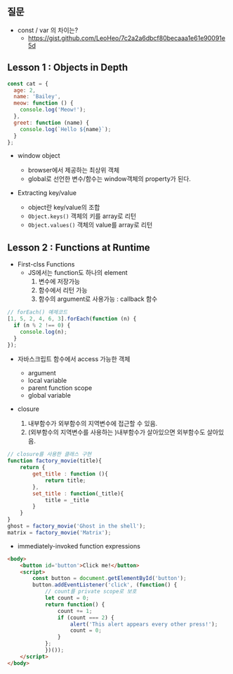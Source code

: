 
## 질문

* const / var 의 차이는?
    * https://gist.github.com/LeoHeo/7c2a2a6dbcf80becaaa1e61e90091e5d

## Lesson 1 : Objects in Depth

```javascript
const cat = {
  age: 2,
  name: 'Bailey',
  meow: function () {
    console.log('Meow!');
  },
  greet: function (name) {
    console.log(`Hello ${name}`);
  }
};
```

* window object
    * browser에서 제공하는 최상위 객체
    * global로 선언한 변수/함수는 window객체의 property가 된다.

* Extracting key/value
    * object란 key/value의 조합
    * ```Object.keys()``` 객체의 키를 array로 리턴
    * ```Object.values()``` 객체의 value를 array로 리턴

## Lesson 2 : Functions at Runtime

* First-clss Functions
    * JS에서는 function도 하나의 element
        1) 변수에 저장가능
        2) 함수에서 리턴 가능
        3) 함수의 argument로 사용가능 : callback 함수


```javascript
// forEach() 예제코드
[1, 5, 2, 4, 6, 3].forEach(function (n) {
  if (n % 2 !== 0) {
    console.log(n);
  }
});
```

* 자바스크립트 함수에서 access 가능한 객체
    * argument
    * local variable
    * parent function scope
    * global variable

* closure
    1) 내부함수가 외부함수의 지역변수에 접근할 수 있음.
    2) (외부함수의 지역변수를 사용하는 )내부함수가 살아있으면 외부함수도 살아있음.

```javascript
// closure를 사용한 클래스 구현
function factory_movie(title){
    return {
        get_title : function (){
            return title;
        },
        set_title : function(_title){
            title = _title
        }
    }
}
ghost = factory_movie('Ghost in the shell');
matrix = factory_movie('Matrix');
```


* immediately-invoked function expressions 

```html
<body>
    <button id='button'>Click me!</button>
    <script>
        const button = document.getElementById('button');
        button.addEventListener('click', (function() {
            // count를 private scope로 보호
            let count = 0;
            return function() {
                count += 1;
                if (count === 2) {
                    alert('This alert appears every other press!');
                    count = 0;
                }
            };
            })());
    </script>            
</body>
```
